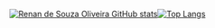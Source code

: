 [![Renan de Souza Oliveira GitHub stats](https://github-readme-stats.vercel.app/api?username=renan-s-oliveira&theme=dark)](https://github.com/renan-s-oliveira/)[![Top Langs](https://github-readme-stats.vercel.app/api/top-langs/?username=renan-s-oliveira&theme=dark&layout=compact&langs_count=7)](https://github.com/renan-s-oliveira/)

